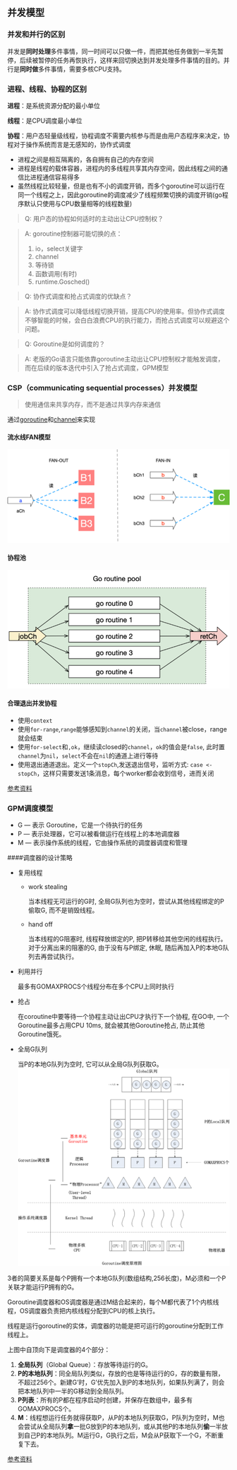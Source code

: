 ## 并发模型

### 并发和并行的区别
并发是**同时处理**多件事情，同一时间可以只做一件，而把其他任务做到一半先暂停，后续被暂停的任务再恢执行，这样来回切换达到并发处理多件事情的目的。并行是**同时做**多件事情，需要多核CPU支持。

### 进程、线程、协程的区别

**进程**：是系统资源分配的最小单位

**线程**：是CPU调度最小单位

**协程**：用户态轻量级线程，协程调度不需要内核参与而是由用户态程序来决定，协程对于操作系统而言是无感知的，协作式调度

* 进程之间是相互隔离的，各自拥有自己的内存空间
* 进程是线程的载体容器，进程内的多线程共享其内存空间，因此线程之间的通信比进程通信容易得多
* 虽然线程比较轻量，但是也有不小的调度开销，而多个goroutine可以运行在同一个线程之上，因此goroutine的调度减少了线程频繁切换的调度开销(go程序默认只使用与CPU数量相等的线程数量)

> Q: 用户态的协程如何适时的主动出让CPU控制权？

> A: goroutine控制器可能切换的点：
>
> 1. io，select关键字
> 2. channel
> 3. 等待锁
> 4. 函数调用(有时)
> 5. runtime.Gosched()

> Q: 协作式调度和抢占式调度的优缺点？

> A: 协作式调度可以降低线程切换开销，提高CPU的使用率。但协作式调度不够智能的时候，会白白浪费CPU的执行能力，而抢占式调度可以规避这个问题。

> Q: Goroutine是如何调度的？

> A: 老版的Go语言只能依靠goroutine主动出让CPU控制权才能触发调度，而在后续的版本迭代中引入了抢占式调度，GPM模型

### CSP（communicating sequential processes）并发模型

> 使用通信来共享内存，而不是通过共享内存来通信

通过[goroutine](/golang/goroutine.md)和[channel](/golang/channel.md)来实现

#### 流水线FAN模型

![FAN-OUT和FAN-IN模式](../src/fan.png)

#### 协程池

![FAN-OUT和FAN-IN模式](../src/goroutine_pool.png)

#### 合理退出并发协程

* 使用`context`
* 使用`for-range`,`range`能够感知到`channel`的关闭，当`channel`被close，range就会结束
* 使用`for-select`和`,ok`，继续读closed的`channel`，`ok`的值会是`false`, 此时置`channel`为`nil`，`select`不会在`nil`的通道上进行等待
* 使用退出通道退出。定义一个`stopCh`,发送退出信号，监听方式: `case <-stopCh`，这样只需要发送1条消息，每个worker都会收到信号，进而关闭

[参考资料](https://segmentfault.com/a/1190000017251049)

### GPM调度模型
* G — 表示 Goroutine，它是一个待执行的任务
* P — 表示处理器，它可以被看做运行在线程上的本地调度器
* M — 表示操作系统的线程，它由操作系统的调度器调度和管理

####调度器的设计策略

* 复用线程
    - work stealing
      
        当本线程无可运行的G时, 全局G队列也为空时，尝试从其他线程绑定的P偷取G, 而不是销毁线程。
    - hand off 
    
        当本线程的G阻塞时, 线程释放绑定的P, 把P转移给其他空闲的线程执行。
        对于分离出来的阻塞的G, 由于没有与P绑定, 休眠, 随后再加入P的本地G队列去再尝试执行。
* 利用并行

    最多有GOMAXPROCS个线程分布在多个CPU上同时执行
* 抢占

    在coroutine中要等待一个协程主动让出CPU才执行下一个协程, 在GO中, 一个Goroutine最多占用CPU 10ms, 就会被其他Goroutine抢占, 防止其他Goroutine饿死。
* 全局G队列

    当P的本地G队列为空时, 它可以从全局G队列获取G。
![Goroutine调度原理](../src/GPM.png)

3者的简要关系是每个P拥有一个本地G队列(数组结构,256长度)，M必须和一个P关联才能运行P拥有的G。

Goroutine调度器和OS调度器是通过M结合起来的，每个M都代表了1个内核线程，OS调度器负责把内核线程分配到CPU的核上执行。

线程是运行goroutine的实体，调度器的功能是把可运行的goroutine分配到工作线程上。

上图中自顶向下是调度器的4个部分：

1. **全局队列**（Global Queue）：存放等待运行的G。
2. **P的本地队列**：同全局队列类似，存放的也是等待运行的G，存的数量有限，不超过256个。新建G’时，G’优先加入到P的本地队列，如果队列满了，则会把本地队列中一半的G移动到全局队列。
3. **P列表**：所有的P都在程序启动时创建，并保存在数组中，最多有GOMAXPROCS个。
4. **M**：线程想运行任务就得获取P，从P的本地队列获取G，P队列为空时，M也会尝试从全局队列**拿**一批G放到P的本地队列，或从其他P的本地队列**偷**一半放到自己P的本地队列。M运行G，G执行之后，M会从P获取下一个G，不断重复下去。

[参考资料](https://lessisbetter.site/subject/)